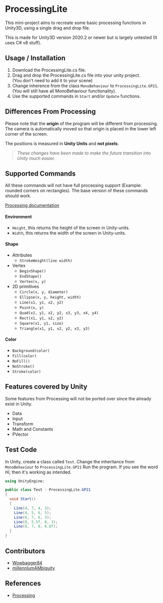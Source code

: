 # ProcessingLite

This mini-project aims to recreate some basic processing functions in Unity3D, using a single drag and drop file.

This is made for Unity3D version 2020.2 or newer but is largely untested (It uses C# v8 stuff).


## Usage / Installation
1. Download the ProcessingLite.cs file.
2. Drag and drop the ProcessingLite.cs file into your unity project.  
  (You don't need to add it to your scene)
3. Change inherence from the class `MonoBehaviour` to `ProcessingLite.GP21`.  
   (You will still have all MonoBehaviour functionality).
4. Use the supported commands in `Start` and/or `Update` functions.


## Differences From Processing

Please note that the **origin** of the program will be different from processing. The camera is automatically moved so that origin is placed in the lower left corner of the screen.

The positions is measured in **Unity Units** and **not pixels**.

> _These changes have been made to make the future transition into Unity much easier._


## Supported Commands
All these commands will not have full processing support (Example: rounded corners on rectangles). The base version of these commands should work.

[Processing documentation](https://processing.org/reference/)


#### Environment
- `Height`, this returns the height of the screen in Unity-units.
- `Width`, this returns the width of the screen in Unity-units.

#### Shape
- Attributes
  - `StrokeWeight(line width)`
- Vertex
  - `BeginShape()`
  - `EndShape()`
  - `Vertex(x, y)`
- 2D primitives
  - `Circle(x, y, diameter)`
  - `Ellipse(x, y, height, width)`
  - `Line(x1, y1, x2, y2)`
  - `Point(x, y)`
  - `Quad(x1, y1, x2, y2, x3, y3, x4, y4)`
  - `Rect(x1, y1, x2, y2)`
  - `Square(x1, y1, size)`
  - `Triangle(x1, y1, x2, y2, x3, y3)`

#### Color
- `Background(color)`
- `Fill(color)`
- `NoFill()`
- `NoStroke()`
- `Stroke(color)`


## Features covered by Unity
Some features from Processing will not be ported over since the already exist in Unity.

- Data
- Input
- Transform
- Math and Constants
- PVector


## Test Code
In Unity, create a class called `Test`.
Change the inheritance from `MonoBehaviour` to `ProcessingLite.GP21`
Run the program. If you see the word _Hi_, then it's working as intended.

```CS
using UnityEngine;

public class Test : ProcessingLite.GP21
{
  void Start()
  {
    Line(4, 7, 4, 3);
    Line(4, 5, 6, 5);
    Line(6, 7, 6, 3);
    Line(8, 5.5f, 8, 3);
    Line(8, 7, 8, 6.8f);
  }
}
```

## Contributors
- [Wowbagger84](https://github.com/wowbagger84)
- [millennIumAMbiguity](https://github.com/millennIumAMbiguity)


## References
- [Processing](https://processing.org/)
